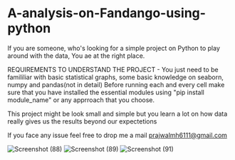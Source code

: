 # A-analysis-on-Fandango-using-python
If you are someone, who's looking for a simple project on Python to play around with the data, You ae at the right place.

REQUIREMENTS TO UNDERSTAND THE PROJECT - You just need to  be famililiar with basic statistical graphs, some basic knowledge on seaborn, numpy and pandas(not in detail)
Before running each and every cell make sure that you have installed the essential modules using "pip install module_name" or any apprroach that you choose. 

This project might be look small and simple but you learn a lot on how data really gives us the results beyond our expectetions

If you face any issue feel free to drop me a mail
prajwalmh6111@gmail.com 

![Screenshot (88)](https://user-images.githubusercontent.com/120583820/232333822-043cbbce-bb5d-4e6e-82f2-36d49975ab0d.png)
![Screenshot (89)](https://user-images.githubusercontent.com/120583820/232333873-e2cfcb3f-764b-4aa8-9758-496b9732097b.png)
![Screenshot (91)](https://user-images.githubusercontent.com/120583820/232334045-5ed188d3-1c33-4a69-9bc7-569ef17373ae.png)

